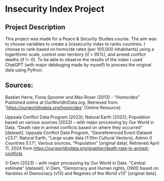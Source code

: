 # Insecurity Index Project
## Project Description

This project was made for a Peace & Security Studies course. The aim was to choose variables to create a (in)security index to ranks countries. I choose to rank based on homicide rates (per 100,000 inhabitants) using a logarithmic scale, control over territory (if > 95%), and armed conflict deaths (if != 0). To be able to observe the results of the index I used ChatGPT (with major debbuging made by myself) to process the original data using Python.

## Sources:

Bastian Herre, Fiona Spooner and Max Roser (2013) - “Homicides” Published online at OurWorldInData.org. Retrieved from: 'https://ourworldindata.org/homicides' [Online Resource]

Uppsala Conflict Data Program (2023); Natural Earth (2022); Population based on various sources (2023) – with major processing by Our World in Data. “Death rate in armed conflicts based on where they occurred” [dataset]. Uppsala Conflict Data Program, “Georeferenced Event Dataset v23.1”; Natural Earth, “Large scale data (1:10m Cultural Vectors), Admin 0 Countries 5.1.1”; Various sources, “Population” [original data]. Retrieved April 11, 2024 from https://ourworldindata.org/grapher/death-rate-in-armed-conflicts

V-Dem (2023) – with major processing by Our World in Data. “Central estimate” [dataset]. V-Dem, “Democracy and Human rights, OWID based on Varieties of Democracy (v13) and Regimes of the World v13” [original data].
